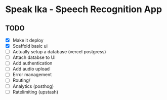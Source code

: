 # Speak Ika - Speech Recognition App

## TODO

- [x] Make it deploy
- [x] Scaffold basic ui
- [ ] Actually setup a database (vercel postgress)
- [ ] Attach databse to UI
- [ ] Add authentication
- [ ] Add audio upload
- [ ] Error management
- [ ] Routing/
- [ ] Analytics (posthog)
- [ ] Ratelimiting (upstash)
